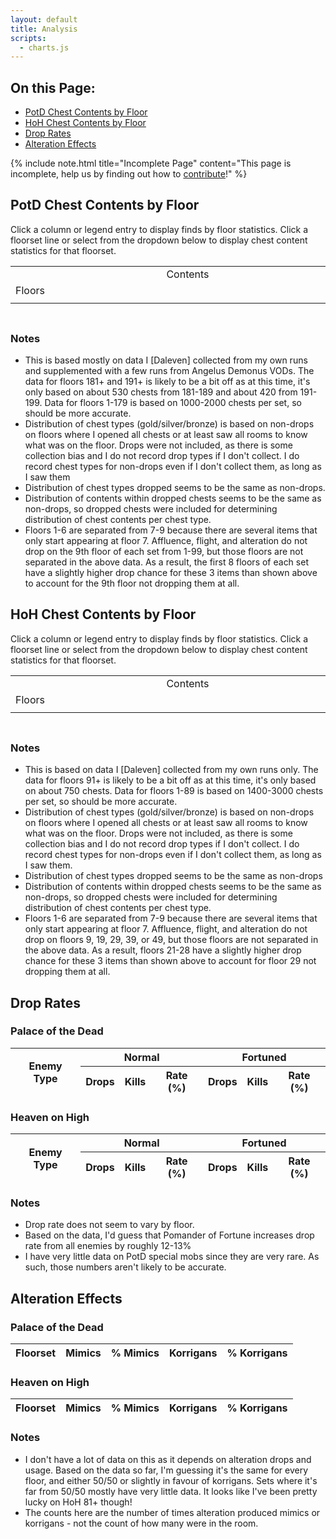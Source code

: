 ```yaml
---
layout: default
title: Analysis
scripts:
  - charts.js
---
```


## On this Page:

* [PotD Chest Contents by Floor](#potd-chest-contents-by-floor)
* [HoH Chest Contents by Floor](#hoh-chest-contents-by-floor)
* [Drop Rates](#drop-rates)
* [Alteration Effects](#alteration-effects)

{% include note.html title="Incomplete Page" content="This page is incomplete, help us by finding out how to [contribute](contributing.html)!" %}

## PotD Chest Contents by Floor

<div class="surfacePane">

  <p>Click a column or legend entry to display finds by floor statistics. Click
  a floorset line or select from the dropdown below to display chest content
  statistics for that floorset.</p>

  <table class="unstyled">
    <tr>
      <td></td>
      <td style="width: 100%; text-align: center;">Contents</td>
    </tr>
    <tr>
      <td><span class="rotated">Floors</span></td>
      <td id="potdChestContentsChart" style="padding: 0"></td>
    </tr>
    <tr>
      <td></td>
      <td id="potdChestContentsLegend"></td>
    </tr>
  </table>

  <h3 id="potdChestContentsDataTitle"></h3>
  <table id="potdChestContentsDataTable"></table>

  <h3>Notes</h3>

  <ul>
    <li>
      This is based mostly on data I [Daleven] collected from my own runs and
      supplemented with a few runs from Angelus Demonus VODs. The data for
      floors 181+ and 191+ is likely to be a bit off as at this time, it's only
      based on about 530 chests from 181-189 and about 420 from 191-199. Data
      for floors 1-179 is based on 1000-2000 chests per set, so should be more
      accurate.
    </li>
    <li>
      Distribution of chest types (gold/silver/bronze) is based on non-drops on
      floors where I opened all chests or at least saw all rooms to know what
      was on the floor. Drops were not included, as there is some collection
      bias and I do not record drop types if I don't collect. I do record chest
      types for non-drops even if I don't collect them, as long as I saw them
    </li>
    <li>
      Distribution of chest types dropped seems to be the same as non-drops.
    </li>
    <li>
      Distribution of contents within dropped chests seems to be the same as
      non-drops, so dropped chests were included for determining distribution
      of chest contents per chest type.
    </li>
    <li>
      Floors 1-6 are separated from 7-9 because there are several items that
      only start appearing at floor 7. Affluence, flight, and alteration do not
      drop on the 9th floor of each set from 1-99, but those floors are not
      separated in the above data. As a result, the first 8 floors of each set
      have a slightly higher drop chance for these 3 items than shown above to
      account for the 9th floor not dropping them at all.
    </li>
  </ul>

</div>

## HoH Chest Contents by Floor

<div class="surfacePane">

  <p>Click a column or legend entry to display finds by floor statistics. Click
  a floorset line or select from the dropdown below to display chest content
  statistics for that floorset.</p>

  <table class="unstyled">
    <tr>
      <td></td>
      <td style="width: 100%; text-align: center;">Contents</td>
    </tr>
    <tr>
      <td><span class="rotated">Floors</span></td>
      <td id="hohChestContentsChart" style="padding: 0"></td>
    </tr>
    <tr>
      <td></td>
      <td id="hohChestContentsLegend"></td>
    </tr>
  </table>

  <h3 id="hohChestContentsDataTitle"></h3>
  <table id="hohChestContentsDataTable"></table>

  <h3>Notes</h3>

  <ul>
    <li>
      This is based on data I [Daleven] collected from my own runs only. The
      data for floors 91+ is likely to be a bit off as at this time, it's only
      based on about 750 chests. Data for floors 1-89 is based on 1400-3000
      chests per set, so should be more accurate.
    </li>
    <li>
      Distribution of chest types (gold/silver/bronze) is based on non-drops on
      floors where I opened all chests or at least saw all rooms to know what
      was on the floor. Drops were not included, as there is some collection
      bias and I do not record drop types if I don't collect. I do record chest
      types for non-drops even if I don't collect them, as long as I saw them.
    </li>
    <li>
      Distribution of chest types dropped seems to be the same as non-drops
    </li>
    <li>
      Distribution of contents within dropped chests seems to be the same as
      non-drops, so dropped chests were included for determining distribution
      of chest contents per chest type.
    </li>
    <li>
      Floors 1-6 are separated from 7-9 because there are several items that
      only start appearing at floor 7. Affluence, flight, and alteration do not
      drop on floors 9, 19, 29, 39, or 49, but those floors are not separated
      in the above data. As a result, floors 21-28 have a slightly higher drop
      chance for these 3 items than shown above to account for floor 29 not
      dropping them at all.
    </li>
  </ul>

</div>

## Drop Rates

<div class="surfacePane">

  <h3>Palace of the Dead</h3>

  <div class="hscroll">
    <table id="potd_droprates">
      <thead>
        <tr>
          <th rowspan="2">Enemy Type</th>
          <th colspan="3">Normal</th>
          <th colspan="3">Fortuned</th>
        </tr>
        <tr>
          <th>Drops</th>
          <th>Kills</th>
          <th>Rate (%)</th>
          <th>Drops</th>
          <th>Kills</th>
          <th>Rate (%)</th>
        </tr>
      </thead>
      <!-- tbody added via script -->
    </table>
  </div>

  <h3>Heaven on High</h3>

  <div class="hscroll">
    <table id="hoh_droprates">
      <thead>
        <tr>
          <th rowspan="2">Enemy Type</th>
          <th colspan="3">Normal</th>
          <th colspan="3">Fortuned</th>
        </tr>
        <tr>
          <th>Drops</th>
          <th>Kills</th>
          <th>Rate (%)</th>
          <th>Drops</th>
          <th>Kills</th>
          <th>Rate (%)</th>
        </tr>
      </thead>
      <!-- tbody added via script -->
    </table>
  </div>

  <h3>Notes</h3>

  <ul>
    <li>
      Drop rate does not seem to vary by floor.
    </li>
    <li>
      Based on the data, I'd guess that Pomander of Fortune increases drop rate
      from all enemies by roughly 12-13%
    </li>
    <li>
      I have very little data on PotD special mobs since they are very rare.
      As such, those numbers aren't likely to be accurate.
    </li>
  </ul>

</div>

## Alteration Effects

<div class="surfacePane">

  <h3>Palace of the Dead</h3>

  <div class="hscroll">
    <table id="potd_alteration">
      <thead>
        <tr>
          <th>Floorset</th>
          <th>Mimics</th>
          <th>% Mimics</th>
          <th>Korrigans</th>
          <th>% Korrigans</th>
        </tr>
      </thead>
      <!-- tbody added via script -->
    </table>
  </div>

  <h3>Heaven on High</h3>

  <div class="hscroll">
    <table id="hoh_alteration">
      <thead>
        <tr>
          <th>Floorset</th>
          <th>Mimics</th>
          <th>% Mimics</th>
          <th>Korrigans</th>
          <th>% Korrigans</th>
        </tr>
      </thead>
      <!-- tbody added via script -->
    </table>
  </div>

  <h3>Notes</h3>

  <ul>
    <li>
      I don't have a lot of data on this as it depends on alteration drops and
      usage. Based on the data so far, I'm guessing it's the same for every
      floor, and either 50/50 or slightly in favour of korrigans. Sets where
      it's far from 50/50 mostly have very little data. It looks like I've been
      pretty lucky on HoH 81+ though!
    </li>
    <li>
      The counts here are the number of times alteration produced mimics or
      korrigans - not the count of how many were in the room.
    </li>
  </ul>

</div>

<script>
  const potd_chest_data = {{ site.data.potd_chests | jsonify }};
  charts.drawPotdChestDistribution(potd_chest_data);

  const hoh_chest_data = {{ site.data.hoh_chests | jsonify }};
  charts.drawHohChestDistribution(hoh_chest_data);

  const potd_droprate_data = {{ site.data.potd_drops | jsonify }};
  charts.writeDropRatesTable(potd_droprate_data, 'potd_droprates');

  const hoh_droprate_data = {{ site.data.hoh_drops | jsonify }};
  charts.writeDropRatesTable(hoh_droprate_data, 'hoh_droprates');

  const potd_alter_data = {{ site.data.potd_alteration | jsonify }};
  charts.writeAlterationTable(potd_alter_data, 'potd_alteration');

  const hoh_alter_data = {{ site.data.hoh_alteration | jsonify }};
  charts.writeAlterationTable(hoh_alter_data, 'hoh_alteration');
</script>
